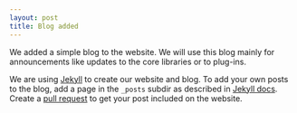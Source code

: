 ```yaml
---
layout: post
title: Blog added
---
```


We added a simple blog to the website. We will use this blog mainly for
announcements like updates to the core libraries or to plug-ins.

We are using [Jekyll](https://jekyllrb.com/) to create our website and blog.
To add your own posts to the blog, add a page in the `_posts` subdir as described in
[Jekyll docs](https://jekyllrb.com/docs/posts/). Create a [pull request](https://github.com/editorconfig/editorconfig.github.com/pulls)
to get your post included on the website.
